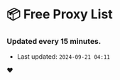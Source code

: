 # :package: Free Proxy List
### Updated every 15 minutes.

- Last updated: `2024-09-21 04:11`

:heart:
